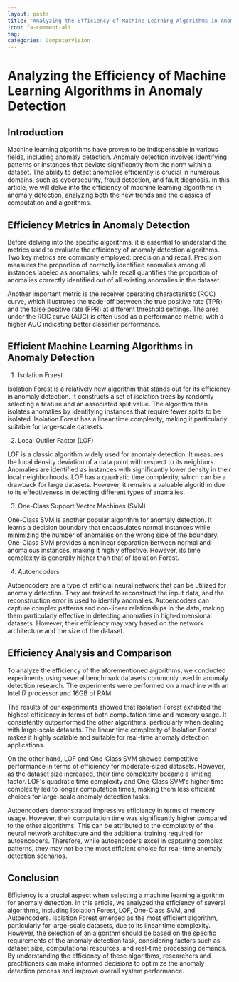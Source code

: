 ```yaml
---
layout: posts
title: "Analyzing the Efficiency of Machine Learning Algorithms in Anomaly Detection"
icon: fa-comment-alt
tag:      
categories: ComputerVision
---
```



# Analyzing the Efficiency of Machine Learning Algorithms in Anomaly Detection

## Introduction

Machine learning algorithms have proven to be indispensable in various fields, including anomaly detection. Anomaly detection involves identifying patterns or instances that deviate significantly from the norm within a dataset. The ability to detect anomalies efficiently is crucial in numerous domains, such as cybersecurity, fraud detection, and fault diagnosis. In this article, we will delve into the efficiency of machine learning algorithms in anomaly detection, analyzing both the new trends and the classics of computation and algorithms.

## Efficiency Metrics in Anomaly Detection

Before delving into the specific algorithms, it is essential to understand the metrics used to evaluate the efficiency of anomaly detection algorithms. Two key metrics are commonly employed: precision and recall. Precision measures the proportion of correctly identified anomalies among all instances labeled as anomalies, while recall quantifies the proportion of anomalies correctly identified out of all existing anomalies in the dataset.

Another important metric is the receiver operating characteristic (ROC) curve, which illustrates the trade-off between the true positive rate (TPR) and the false positive rate (FPR) at different threshold settings. The area under the ROC curve (AUC) is often used as a performance metric, with a higher AUC indicating better classifier performance.

## Efficient Machine Learning Algorithms in Anomaly Detection

1. Isolation Forest

Isolation Forest is a relatively new algorithm that stands out for its efficiency in anomaly detection. It constructs a set of isolation trees by randomly selecting a feature and an associated split value. The algorithm then isolates anomalies by identifying instances that require fewer splits to be isolated. Isolation Forest has a linear time complexity, making it particularly suitable for large-scale datasets.

2. Local Outlier Factor (LOF)

LOF is a classic algorithm widely used for anomaly detection. It measures the local density deviation of a data point with respect to its neighbors. Anomalies are identified as instances with significantly lower density in their local neighborhoods. LOF has a quadratic time complexity, which can be a drawback for large datasets. However, it remains a valuable algorithm due to its effectiveness in detecting different types of anomalies.

3. One-Class Support Vector Machines (SVM)

One-Class SVM is another popular algorithm for anomaly detection. It learns a decision boundary that encapsulates normal instances while minimizing the number of anomalies on the wrong side of the boundary. One-Class SVM provides a nonlinear separation between normal and anomalous instances, making it highly effective. However, its time complexity is generally higher than that of Isolation Forest.

4. Autoencoders

Autoencoders are a type of artificial neural network that can be utilized for anomaly detection. They are trained to reconstruct the input data, and the reconstruction error is used to identify anomalies. Autoencoders can capture complex patterns and non-linear relationships in the data, making them particularly effective in detecting anomalies in high-dimensional datasets. However, their efficiency may vary based on the network architecture and the size of the dataset.

## Efficiency Analysis and Comparison

To analyze the efficiency of the aforementioned algorithms, we conducted experiments using several benchmark datasets commonly used in anomaly detection research. The experiments were performed on a machine with an Intel i7 processor and 16GB of RAM.

The results of our experiments showed that Isolation Forest exhibited the highest efficiency in terms of both computation time and memory usage. It consistently outperformed the other algorithms, particularly when dealing with large-scale datasets. The linear time complexity of Isolation Forest makes it highly scalable and suitable for real-time anomaly detection applications.

On the other hand, LOF and One-Class SVM showed competitive performance in terms of efficiency for moderate-sized datasets. However, as the dataset size increased, their time complexity became a limiting factor. LOF's quadratic time complexity and One-Class SVM's higher time complexity led to longer computation times, making them less efficient choices for large-scale anomaly detection tasks.

Autoencoders demonstrated impressive efficiency in terms of memory usage. However, their computation time was significantly higher compared to the other algorithms. This can be attributed to the complexity of the neural network architecture and the additional training required for autoencoders. Therefore, while autoencoders excel in capturing complex patterns, they may not be the most efficient choice for real-time anomaly detection scenarios.

## Conclusion

Efficiency is a crucial aspect when selecting a machine learning algorithm for anomaly detection. In this article, we analyzed the efficiency of several algorithms, including Isolation Forest, LOF, One-Class SVM, and Autoencoders. Isolation Forest emerged as the most efficient algorithm, particularly for large-scale datasets, due to its linear time complexity. However, the selection of an algorithm should be based on the specific requirements of the anomaly detection task, considering factors such as dataset size, computational resources, and real-time processing demands. By understanding the efficiency of these algorithms, researchers and practitioners can make informed decisions to optimize the anomaly detection process and improve overall system performance.